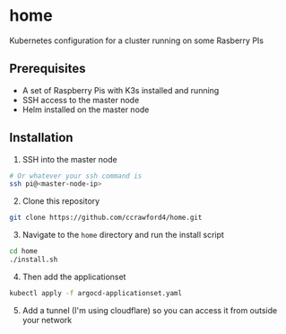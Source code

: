 # home
Kubernetes configuration for a cluster running on some Rasberry PIs

## Prerequisites
- A set of Raspberry Pis with K3s installed and running
- SSH access to the master node
- Helm installed on the master node

## Installation

1. SSH into the master node
```bash
# Or whatever your ssh command is
ssh pi@<master-node-ip>
```

2. Clone this repository

```bash
git clone https://github.com/ccrawford4/home.git
```

3. Navigate to the `home` directory and run the install script

```bash
cd home
./install.sh
```

4. Then add the applicationset

```bash
kubectl apply -f argocd-applicationset.yaml
```

5. Add a tunnel (I'm using cloudflare) so you can access it from outside your network

